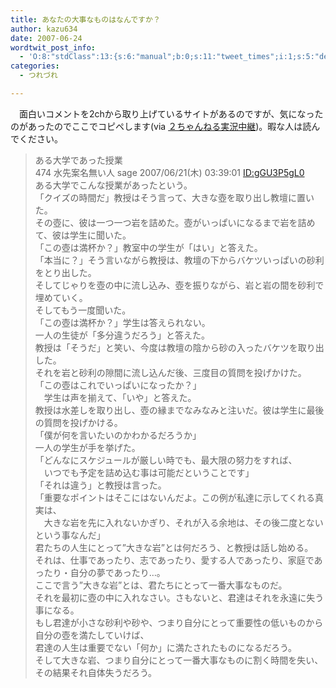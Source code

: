 ```yaml
---
title: あなたの大事なものはなんですか？
author: kazu634
date: 2007-06-24
wordtwit_post_info:
  - 'O:8:"stdClass":13:{s:6:"manual";b:0;s:11:"tweet_times";i:1;s:5:"delay";i:0;s:7:"enabled";i:1;s:10:"separation";s:2:"60";s:7:"version";s:3:"3.7";s:14:"tweet_template";b:0;s:6:"status";i:2;s:6:"result";a:0:{}s:13:"tweet_counter";i:2;s:13:"tweet_log_ids";a:1:{i:0;i:3001;}s:9:"hash_tags";a:0:{}s:8:"accounts";a:1:{i:0;s:7:"kazu634";}}'
categories:
  - つれづれ

---
```

<div class="section">
<p>
    　面白いコメントを2chから取り上げているサイトがあるのですが、気になったのがあったのでここでコピペします(via <a href="http://res2ch.blog76.fc2.com/blog-entry-1622.html" onclick="__gaTracker('send', 'event', 'outbound-article', 'http://res2ch.blog76.fc2.com/blog-entry-1622.html', '２ちゃんねる実況中継');" target="blank">２ちゃんねる実況中継</a>)。暇な人は読んでください。
</p>
  
<blockquote>
<p>
      ある大学であった授業<br />474 水先案名無い人 sage 2007/06/21(木) 03:39:01 <a href="http://d.hatena.ne.jp/gGU3P5gL0/" onclick="__gaTracker('send', 'event', 'outbound-article', 'http://d.hatena.ne.jp/gGU3P5gL0/', 'ID:gGU3P5gL0');">ID:gGU3P5gL0</a><br />ある大学でこんな授業があったという。　<br />「クイズの時間だ」教授はそう言って、大きな壺を取り出し教壇に置いた。<br />その壺に、彼は一つ一つ岩を詰めた。壺がいっぱいになるまで岩を詰めて、彼は学生に聞いた。<br />「この壺は満杯か？」教室中の学生が「はい」と答えた。<br />「本当に？」そう言いながら教授は、教壇の下からバケツいっぱいの砂利をとり出した。<br />そしてじゃりを壺の中に流し込み、壺を振りながら、岩と岩の間を砂利で埋めていく。<br />そしてもう一度聞いた。<br />「この壺は満杯か？」学生は答えられない。<br />一人の生徒が「多分違うだろう」と答えた。<br />教授は「そうだ」と笑い、今度は教壇の陰から砂の入ったバケツを取り出した。<br />それを岩と砂利の隙間に流し込んだ後、三度目の質問を投げかけた。<br />「この壺はこれでいっぱいになったか？」<br />　学生は声を揃えて、「いや」と答えた。<br />教授は水差しを取り出し、壺の縁までなみなみと注いだ。彼は学生に最後の質問を投げかける。<br />「僕が何を言いたいのかわかるだろうか」<br />一人の学生が手を挙げた。<br />「どんなにスケジュールが厳しい時でも、最大限の努力をすれば、<br />　いつでも予定を詰め込む事は可能だということです」<br />「それは違う」と教授は言った。<br />「重要なポイントはそこにはないんだよ。この例が私達に示してくれる真実は、<br />　大きな岩を先に入れないかぎり、それが入る余地は、その後二度とないという事なんだ」<br />君たちの人生にとって”大きな岩”とは何だろう、と教授は話し始める。<br />それは、仕事であったり、志であったり、愛する人であったり、家庭であったり・自分の夢であったり…。<br />ここで言う”大きな岩”とは、君たちにとって一番大事なものだ。<br />それを最初に壺の中に入れなさい。さもないと、君達はそれを永遠に失う事になる。<br />もし君達が小さな砂利や砂や、つまり自分にとって重要性の低いものから自分の壺を満たしていけば、<br />君達の人生は重要でない「何か」に満たされたものになるだろう。<br />そして大きな岩、つまり自分にとって一番大事なものに割く時間を失い、その結果それ自体失うだろう。
</p>
</blockquote>
</div>

